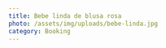 ```yaml
---
title: Bebe linda de blusa rosa
photo: /assets/img/uploads/bebe-linda.jpg
category: Booking
---
```


